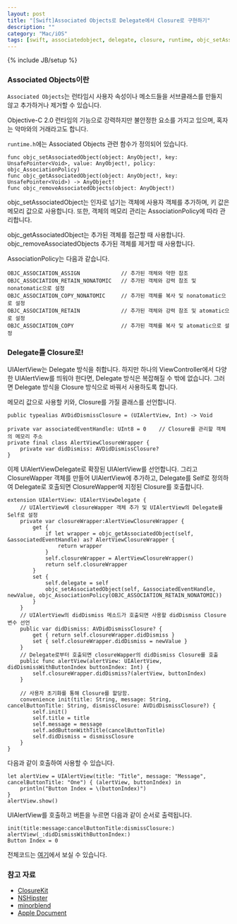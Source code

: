 ```yaml
---
layout: post
title: "[Swift]Associated Objects로 Delegate에서 Closure로 구현하기"
description: ""
category: "Mac/iOS"
tags: [swift, associatedobject, delegate, closure, runtime, objc_setAssociatedObject, objc_getAssociatedObject, objc_removeAssociatedObjects, uialertview, extension, category, subclass, method, function, property, variable, class]
---
```

{% include JB/setup %}

### Associated Objects이란

`Associated Objects`는 런타임시 사용자 속성이나 메소드들을 서브클래스를 만들지 않고 추가하거나 제거할 수 있습니다.

Objective-C 2.0 런타임의 기능으로 강력하지만 불안정한 요소를 가지고 있으며, 혹자는 악마와의 거래라고도 합니다.

`runtime.h`에는 Associated Objects 관련 함수가 정의되어 있습니다.

	func objc_setAssociatedObject(object: AnyObject!, key: UnsafePointer<Void>, value: AnyObject!, policy: objc_AssociationPolicy)
	func objc_getAssociatedObject(object: AnyObject!, key: UnsafePointer<Void>) -> AnyObject!
	func objc_removeAssociatedObjects(object: AnyObject!)


objc_setAssociatedObject는 인자로 넘기는 객체에 사용자 객체를 추가하며, 키 값은 메모리 값으로 사용합니다. 또한, 객체의 메모리 관리는 AssociationPolicy에 따라 관리합니다.

objc_getAssociatedObject는 추가된 객체를 접근할 때 사용합니다.
objc_removeAssociatedObjects 추가된 객체를 제거할 때 사용합니다.

AssociationPolicy는 다음과 같습니다.

	OBJC_ASSOCIATION_ASSIGN				// 추가된 객체와 약한 참조
	OBJC_ASSOCIATION_RETAIN_NONATOMIC	// 추가된 객체와 강력 참조 및 nonatomatic으로 설정
	OBJC_ASSOCIATION_COPY_NONATOMIC		// 추가된 객체를 복사 및 nonatomatic으로 설정
	OBJC_ASSOCIATION_RETAIN 			// 추가된 객체와 강력 참조 및 atomatic으로 설정
	OBJC_ASSOCIATION_COPY 				// 추가된 객체를 복사 및 atomatic으로 설정



<!--
ps. Swizzling을 사용하면 앱스토어 심사에서 리젝을 받을 수 있다고 하는데, AFNetwork 등에서도 Swizzling을 사용하므로, 리뷰어에 따라 통과되거나 안될 수 있을 것 같습니다. - [참고](http://stackoverflow.com/questions/8834294/app-store-method-swizzling-legality)
-->

### Delegate를 Closure로!

UIAlertView는 Delegate 방식을 취합니다. 하지만 하나의 ViewController에서 다양한 UIAlertView를 띄워야 한다면, Delegate 방식은 복잡해질 수 밖에 없습니다. 그러면 Delegate 방식을 Closure 방식으로 바꿔서 사용하도록 합니다.


메모리 값으로 사용할 키와, Closure를 가질 클래스를 선언합니다.

	public typealias AVDidDismissClosure = (UIAlertView, Int) -> Void

	private var associatedEventHandle: UInt8 = 0 	// Closure를 관리할 객체의 메모리 주소
	private final class AlertViewClosureWrapper {
		private var didDismiss: AVDidDismissClosure?
	}

이제 UIAlertViewDelegate로 확장된 UIAlertView를 선언합니다. 그리고 ClosureWapper 객체를 만들어 UIAlertView에 추가하고, Delegate를 Self로 정의하여 Delegate로 호출되면 ClosureWapper에 지정된 Closure를 호출합니다.

	extension UIAlertView: UIAlertViewDelegate {
		// UIAlertView에 closureWapper 객체 추가 및 UIAlertView의 Delegate를 Self로 설정
		private var closureWrapper:AlertViewClosureWrapper {
			get {
				if let wrapper = objc_getAssociatedObject(self, &associatedEventHandle) as? AlertViewClosureWrapper {
					return wrapper
				}
				self.closureWrapper = AlertViewClosureWrapper()
				return self.closureWrapper
			}
			set {
				self.delegate = self
				objc_setAssociatedObject(self, &associatedEventHandle, newValue, objc_AssociationPolicy(OBJC_ASSOCIATION_RETAIN_NONATOMIC))
			}
		}
		// UIAlertView의 didDismiss 메소드가 호출되면 사용할 didDismiss Closure 변수 선언
		public var didDismiss: AVDidDismissClosure? {
			get { return self.closureWrapper.didDismiss }
			set { self.closureWrapper.didDismiss = newValue }
		}
		// Delegate로부터 호출되면 closureWapper의 didDismiss Closure를 호출
		public func alertView(alertView: UIAlertView, didDismissWithButtonIndex buttonIndex: Int) {
			self.closureWrapper.didDismiss?(alertView, buttonIndex)
		}

		// 사용자 초기화를 통해 Closure를 할당함.
		convenience init(title: String, message: String, cancelButtonTitle: String, dismissClosure: AVDidDismissClosure?) {
			self.init()
			self.title = title
			self.message = message
			self.addButtonWithTitle(cancelButtonTitle)
			self.didDismiss = dismissClosure
		}
	}

다음과 같이 호출하여 사용할 수 있습니다.

	let alertView = UIAlertView(title: "Title", message: "Message", cancelButtonTitle: "One") { (alertView, buttonIndex) in
		println("Button Index = \(buttonIndex)")
	}
	alertView.show()

UIAlertView를 호출하고 버튼을 누르면 다음과 같이 순서로 출력됩니다.

	init(title:message:cancelButtonTitle:dismissClosure:)
	alertView(_:didDismissWithButtonIndex:)
	Button Index = 0

전체코드는 [여기](https://gist.github.com/minsOne/5e63c58fd68a0fb76bae)에서 보실 수 있습니다.

### 참고 자료

* [ClosureKit](https://github.com/Reflejo/ClosureKit/)
* [NSHipster](http://nshipster.com/associated-objects/)
* [minorblend](http://minorblend.com/post/40590130886)
* [Apple Document](https://developer.apple.com/library/prerelease/ios/documentation/Cocoa/Reference/ObjCRuntimeRef/index.html)

<!--
http://minorblend.com/post/40590130886
http://www.letmecompile.com/aspect-oriented-programming-in-objective-c/
https://github.com/Reflejo/ClosureKit/blob/master/Source/UIWebView%2BClosureKit.swift	
http://nshipster.com/method-swizzling/
http://nshipster.com/associated-objects/
https://blog.newrelic.com/2014/04/16/right-way-to-swizzle/
http://kingscocoa.com/tutorials/associated-objects/
http://nshipster.com/method-swizzling/
https://developer.apple.com/library/ios/documentation/Cocoa/Conceptual/ProgrammingWithObjectiveC/CustomizingExistingClasses/CustomizingExistingClasses.html
-->